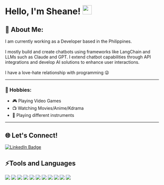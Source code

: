 <div>
    <h1>
        <b>Hello, I'm Sheane!</b> 
        <img src="https://media.giphy.com/media/hvRJCLFzcasrR4ia7z/giphy.gif" width="30px"/>
    </h1>
</div>

<div>
    <h2>
        <b>🦖 About Me:</b>
    </h2>
    <p>
        I am currently working as a Developer based in the Philippines.
        <br><br>
        I mostly build and create chatbots using frameworks like LangChain and LLMs such as Claude and GPT. I extend chatbot capabilities through API integrations and develop AI solutions to enhance user interactions.
        <br><br> 
        I have a love-hate relationship with programming 😜
        <br>
    </p>
    <hr>
    <h3>
        <b>🚀 Hobbies:</b>
    </h3>
        <ul>
            <li>🎮 Playing Video Games</li>
            <li>📺 Watching Movies/Anime/Kdrama</li>
            <li>🎵 Playing different instruments</li>
        </ul>
    <hr>
</div>

<div>
    <h2><b>🌐 Let's Connect!</b></h2>
    <div id="badges">
        <a href="https://www.linkedin.com/in/sheane-tolentino-23b875246/">
            <img src="https://img.shields.io/badge/LinkedIn-0077B5?style=for-the-badge&logo=linkedin&logoColor=white" alt="LinkedIn Badge"/>
        </a>
    </div>
</div>

<div>
    <h2><b>⚡Tools and Languages</b></h2>
    <img src="https://img.shields.io/badge/Python-FFD43B?style=for-the-badge&logo=python&logoColor=blue">
    <img src="https://img.shields.io/badge/HTML5-E34F26?style=for-the-badge&logo=html5&logoColor=white">
    <img src="https://img.shields.io/badge/CSS3-1572B6?style=for-the-badge&logo=css3&logoColor=white">
    <img src="https://img.shields.io/badge/JavaScript-F7DF1E?style=for-the-badge&logo=javascript&logoColor=black">
    <img src="https://img.shields.io/badge/Node.js-5FA04E.svg?style=for-the-badge&logo=nodedotjs&logoColor=white">
    <img src="https://img.shields.io/badge/Bootstrap-563D7C?style=for-the-badge&logo=bootstrap&logoColor=white">
    <img src="https://img.shields.io/badge/Figma-F24E1E?style=for-the-badge&logo=figma&logoColor=white">
    <img src="https://img.shields.io/badge/MySQL-005C84?style=for-the-badge&logo=mysql&logoColor=white">
    <img src="https://img.shields.io/badge/Hugging%20Face-FFD21E.svg?style=for-the-badge&logo=Hugging-Face&logoColor=black">
    <img src="https://img.shields.io/badge/Vercel-000000.svg?style=for-the-badge&logo=Vercel&logoColor=white">
    <img src="https://img.shields.io/badge/Render-000000.svg?style=for-the-badge&logo=Render&logoColor=white">
</div>

<!---
sheyn018/sheyn018 is a ✨ special ✨ repository because its `README.md` (this file) appears on your GitHub profile.
You can click the Preview link to take a look at your changes.
--->
